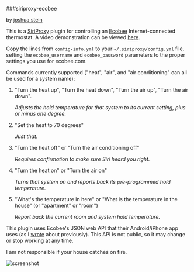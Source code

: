 ###siriproxy-ecobee

by [joshua stein](http://jcs.org/)

This is a [SiriProxy](https://github.com/plamoni/SiriProxy) plugin for controlling an [Ecobee](http://www.ecobee.com/) Internet-connected thermostat.  A video demonstration can be viewed [here](http://www.flickr.com/photos/symmetricalism/6433367985/).

Copy the lines from `config-info.yml` to your `~/.siriproxy/config.yml` file, setting the `ecobee_username` and `ecobee_password` parameters to the proper settings you use for ecobee.com.

Commands currently supported ("heat", "air", and "air conditioning" can all be used for a system name):

1. "Turn the heat up", "Turn the heat down", "Turn the air up", "Turn the air down".

    *Adjusts the hold temperature for that system to its current setting, plus or minus one degree.*

2. "Set the heat to 70 degrees"

    *Just that.*

3. "Turn the heat off" or "Turn the air conditioning off"

    *Requires confirmation to make sure Siri heard you right.*

4. "Turn the heat on" or "Turn the air on"

    *Turns that system on and reports back its pre-programmed hold temperature.*

5. "What's the temperature in here" or "What is the temperature in the house" (or "apartment" or "room")

    *Report back the current room and system hold temperature.*

This plugin uses Ecobee's JSON web API that their Android/iPhone app uses (as I [wrote](http://jcs.org/ecobee) about previously).  This API is not public, so it may change or stop working at any time.

I am not responsible if your house catches on fire.

![screenshot](http://i.imgur.com/QKuJ2l.jpg)
